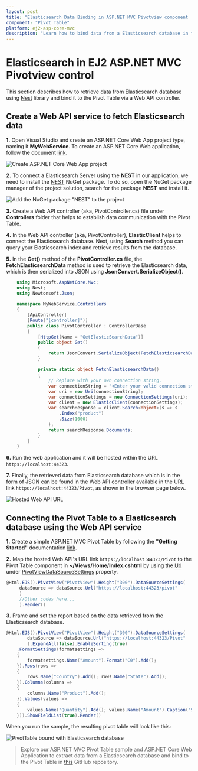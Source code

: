 ```yaml
---
layout: post
title: "Elasticsearch Data Binding in ASP.NET MVC Pivotview component | Syncfusion"
component: "Pivot Table"
platform: ej2-asp-core-mvc
description: "Learn how to bind data from a Elasticsearch database in the Syncfusion ASP.NET MVC Pivot Table of Syncfusion Essential JS 2 and more."
---
```


# Elasticsearch in EJ2 ASP.NET MVC Pivotview control

This section describes how to retrieve data from Elasticsearch database using [Nest](https://www.nuget.org/packages/Nest) library and bind it to the Pivot Table via a Web API controller.

## Create a Web API service to fetch Elasticsearch data

**1.** Open Visual Studio and create an ASP.NET Core Web App project type, naming it **MyWebService**. To create an ASP.NET Core Web application, follow the document [link](https://learn.microsoft.com/en-us/visualstudio/get-started/csharp/tutorial-aspnet-core?view=vs-2022).

![Create ASP.NET Core Web App project](../images/azure-asp-core-web-service-create.png)

**2.** To connect a Elasticsearch Server using the **NEST** in our application, we need to install the [NEST](https://www.nuget.org/packages/NEST/) NuGet package. To do so, open the NuGet package manager of the project solution, search for the package **NEST** and install it.

![Add the NuGet package "NEST" to the project](../images/next-nuget-package-install.png)

**3.** Create a Web API controller (aka, PivotController.cs) file under **Controllers** folder that helps to establish data communication with the Pivot Table.

**4.** In the Web API controller (aka, PivotController), **ElasticClient** helps to connect the Elasticsearch database. Next, using **Search** method you can query your Elasticsearch index and retrieve results from the database.

**5.** In the **Get()** method of the **PivotController.cs** file, the **FetchElasticsearchData** method is used to retrieve the Elasticsearch data, which is then serialized into JSON using **JsonConvert.SerializeObject()**.

```csharp
    using Microsoft.AspNetCore.Mvc;
    using Nest;
    using Newtonsoft.Json;

    namespace MyWebService.Controllers
    {
        [ApiController]
        [Route("[controller]")]
        public class PivotController : ControllerBase
        {
            [HttpGet(Name = "GetElasticSearchData")]
            public object Get()
            {
                return JsonConvert.SerializeObject(FetchElasticsearchData());
            }

            private static object FetchElasticsearchData()
            {
                // Replace with your own connection string.
                var connectionString = "<Enter your valid connection string here>";
                var uri = new Uri(connectionString);
                var connectionSettings = new ConnectionSettings(uri);
                var client = new ElasticClient(connectionSettings);
                var searchResponse = client.Search<object>(s => s
                    .Index("product")
                    .Size(1000)
                );
                return searchResponse.Documents;
            }
        }
    }

```

**6.** Run the web application and it will be hosted within the URL `https://localhost:44323`.

**7.** Finally, the retrieved data from Elasticsearch database which is in the form of JSON can be found in the Web API controller available in the URL link `https://localhost:44323/Pivot`, as shown in the browser page below.

![Hosted Web API URL](../images/elasticsearch-data.png)

## Connecting the Pivot Table to a Elasticsearch database using the Web API service

**1.** Create a simple ASP.NET MVC Pivot Table by following the **"Getting Started"** documentation [link](../getting-started).

**2.** Map the hosted Web API's URL link `https://localhost:44323/Pivot` to the Pivot Table component in **~/Views/Home/Index.cshtml** by using the [Url](https://help.syncfusion.com/cr/aspnetmvc-js2/Syncfusion.EJ2.PivotView.PivotViewDataSourceSettings.html#Syncfusion_EJ2_PivotView_PivotViewDataSourceSettings_Url) under [PivotViewDataSourceSettings](https://help.syncfusion.com/cr/aspnetmvc-js2/Syncfusion.EJ2.PivotView.PivotViewDataSourceSettingsBuilder.html) property.

```csharp
@Html.EJS().PivotView("PivotView").Height("300").DataSourceSettings(
     dataSource => dataSource.Url("https://localhost:44323/pivot"
     )
     //Other codes here...
     ).Render()

```

**3.** Frame and set the report based on the data retrieved from the Elasticsearch database.

```csharp
@Html.EJS().PivotView("PivotView").Height("300").DataSourceSettings(
        dataSource => dataSource.Url("https://localhost:44323/Pivot"
        ).ExpandAll(false).EnableSorting(true)
    .FormatSettings(formatsettings => 
    { 
        formatsettings.Name("Amount").Format("C0").Add(); 
    }).Rows(rows =>
    {
        rows.Name("Country").Add(); rows.Name("State").Add();
    }).Columns(columns =>
    {
        columns.Name("Product").Add();
    }).Values(values =>
    {
        values.Name("Quantity").Add(); values.Name("Amount").Caption("Sold Amount").Add();
    })).ShowFieldList(true).Render()

```

When you run the sample, the resulting pivot table will look like this:

![PivotTable bound with Elasticsearch database](../images/elasticsearch-data-binding.png)

> Explore our ASP.NET MVC Pivot Table sample and ASP.NET Core Web Application to extract data from a Elasticsearch database and bind to the Pivot Table in [this](https://github.com/SyncfusionExamples/how-to-bind-Elasticsearch-database-to-pivot-table) GitHub repository.